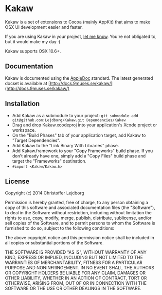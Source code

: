 # Kakaw

Kakaw is a set of extensions to Cocoa (mainly AppKit) that aims to make OSX UI development easier and faster.

If you are using Kakaw in your project,  [let me know](https://twitter.com/Lejdborg). You're not obligated to, but it would make my day :)

Kakaw supports OSX 10.6+.

## Documentation

Kakaw is documented using the [AppleDoc](https://github.com/tomaz/appledoc) standard. The latest generated docset is available at [http://docs.9muses.se/kakaw/](http://docs.9muses.se/kakaw/)

## Installation

* Add Kakaw as a submodule to your project: `git submodule add git@github.com:Lejdborg/Kakaw.git Dependencies/Kakaw`
* Drag and drop Kakaw.xcodeproj into your application's Xcode project or workspace.
* On the "Build Phases" tab of your application target, add Kakaw to "Target Dependencies".
* Add Kakaw to the "Link Binary With Libraries" phase.
* Add Kakaw.framework to your "Copy Frameworks" build phase. If you don't already have one, simply add a "Copy Files" build phase and target the "Frameworks" destination.
* `#import <Kakaw/Kakaw.h>`

## License

Copyright (c) 2014 Christoffer Lejdborg

Permission is hereby granted, free of charge, to any person obtaining
a copy of this software and associated documentation files (the
"Software"), to deal in the Software without restriction, including
without limitation the rights to use, copy, modify, merge, publish,
distribute, sublicense, and/or sell copies of the Software, and to
permit persons to whom the Software is furnished to do so, subject to
the following conditions:

The above copyright notice and this permission notice shall be
included in all copies or substantial portions of the Software.

THE SOFTWARE IS PROVIDED "AS IS", WITHOUT WARRANTY OF ANY KIND,
EXPRESS OR IMPLIED, INCLUDING BUT NOT LIMITED TO THE WARRANTIES OF
MERCHANTABILITY, FITNESS FOR A PARTICULAR PURPOSE AND
NONINFRINGEMENT. IN NO EVENT SHALL THE AUTHORS OR COPYRIGHT HOLDERS BE
LIABLE FOR ANY CLAIM, DAMAGES OR OTHER LIABILITY, WHETHER IN AN ACTION
OF CONTRACT, TORT OR OTHERWISE, ARISING FROM, OUT OF OR IN CONNECTION
WITH THE SOFTWARE OR THE USE OR OTHER DEALINGS IN THE SOFTWARE.
